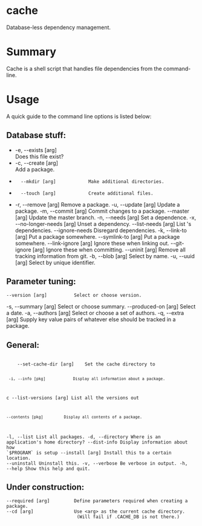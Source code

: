 # cache

Database-less dependency management.

# Summary

Cache is a shell script that handles file dependencies from the command-line.


# Usage

A quick guide to the command line options is listed below: 
## Database stuff:
-	-e, --exists [arg]           
Does this file exist? 
-	-c, --create [arg]           
Add a package. 
-	    --mkdir [arg]            Make additional directories. 
-	    --touch [arg]            Create additional files.
-	-r, --remove [arg]           Remove a package. 
-u, --update [arg]           Update a package. 
-m, --commit [arg]           Commit changes to a package.
    --master [arg]           Update the master branch. 
-n, --needs [arg]            Set a dependence. 
-x, --no-longer-needs [arg]  Unset a dependency. 
    --list-needs [arg]       List <arg>'s dependencies.
    --ignore-needs           Disregard dependencies. 
-k, --link-to [arg]          Put a package somewhere.
    --symlink-to [arg]       Put a package somewhere.
    --link-ignore [arg]      Ignore these when linking out.
    --git-ignore [arg]       Ignore these when committing.
    --uninit [arg]           Remove all tracking information from git.
-b, --blob [arg]             Select by name. 
-u, --uuid [arg]             Select by unique identifier. 

## Parameter tuning:
    --version [arg]          Select or choose version. 
-s, --summary [arg]          Select or choose summary. 
    --produced-on [arg]      Select a date.
-a, --authors [arg]          Select or choose a set of authors. 
-q, --extra [arg]            Supply key value pairs of whatever else 
	                          should be tracked in a package. 

## General:
<code>
    --set-cache-dir [arg]    Set the cache directory to <arg>

	 -i, --info [pkg]            Display all information about a package.
c
	 --list-versions [arg]    List all the versions out

    --contents [pkg]         Display all contents of a package.
-l, --list                   List all packages.
-d, --directory              Where is an application's home directory? 
    --dist-info              Display information about how \`$PROGRAM\` is setup
    --install [arg]          Install this to a certain location. 
    --uninstall              Uninstall this. 
-v, --verbose                Be verbose in output.
-h, --help                   Show this help and quit.
</code>

## Under construction:
    --required [arg]         Define parameters required when creating a package.
    --cd [arg]               Use <arg> as the current cache directory.
	                          (Will fail if .CACHE_DB is not there.)
